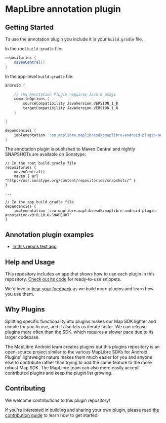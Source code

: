 # MapLibre annotation plugin

<!-- ![annotations-plugin](https://user-images.githubusercontent.com/2151639/44861322-945d5e00-ac78-11e8-8ccb-883a4a743bcf.gif) -->

## Getting Started

<!-- [More documentation about the plugin can be found here](https://www.mapbox.com/android-docs/plugins/overview/annotation/) -->

To use the annotation plugin you include it in your `build.gradle` file.

In the root `build.gradle` file:

```groovy
repositories {
    mavenCentral()
}

```

In the app-level `build.gradle` file:

```groovy
android {

	// The Annotation Plugin requires Java 8 usage
	compileOptions {
	    sourceCompatibility JavaVersion.VERSION_1_8
	    targetCompatibility JavaVersion.VERSION_1_8
	}

}

dependencies {
    implementation 'com.maplibre.maplibresdk:maplibre-android-plugin-annotation-v9:0.9.0'
}
```

The annotation plugin is published to Maven Central and nightly SNAPSHOTs are available on Sonatype:

```
// In the root build.gradle file
repositories {
    mavenCentral()
    maven { url "http://oss.sonatype.org/content/repositories/snapshots/" }
}

...

// In the app build.gradle file
dependencies {
    implementation 'com.maplibre.maplibresdk:maplibre-android-plugin-annotation-v9:0.10.0-SNAPSHOT'
}
```

## Annotation plugin examples

- [In this repo's test app](https://github.com/maplibre/maplibre-plugins-android/tree/main/app/src/main/java/org/maplibre/android/plugins/testapp/activity/annotation)

## Help and Usage

This repository includes an app that shows how to use each plugin in this repository. [Check out its code](https://github.com/maplibre/maplibre-plugins-android/tree/main/app/src/main/java/org/maplibre/android/plugins/testapp/activity) for ready-to-use snippets.

We'd love to [hear your feedback](https://github.com/maplibre/maplibre-plugins-android/issues) as we build more plugins and learn how you use them.

## Why Plugins

Splitting specific functionality into plugins makes our Map SDK lighter and nimble for you to use, and it also lets us iterate faster. We can release plugins more often than the SDK, which requires a slower pace due to its larger codebase.

The MapLibre Android team creates plugins but this plugins repository is an open-source project similar to the various MapLibre SDKs for Android.
Plugins' lightweight nature makes them much easier for you and anyone else to contribute rather than trying to add the same feature to the more robust Map SDK. The MapLibre team can also more easily accept contributed plugins and keep the plugin list growing.

## Contributing

We welcome contributions to this plugin repository!

If you're interested in building and sharing your own plugin, please read [the contribution guide](https://github.com/maplibre/maplibre-plugins-android/blob/main/CONTRIBUTING.md) to learn how to get started.
